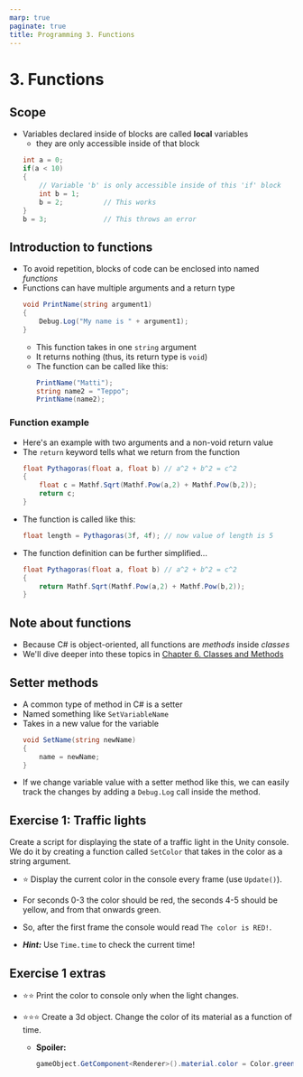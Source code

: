 ```yaml
---
marp: true
paginate: true
title: Programming 3. Functions
---
```

<!-- headingDivider: 3 -->
<!-- class: invert -->

# 3. Functions

## Scope

* Variables declared inside of blocks are called **local** variables
  * they are only accessible inside of that block
  ```c#
  int a = 0;
  if(a < 10)
  {
      // Variable 'b' is only accessible inside of this 'if' block
      int b = 1;
      b = 2;          // This works
  }
  b = 3;              // This throws an error
  ```
## Introduction to functions

* To avoid repetition, blocks of code can be enclosed into named *functions*
* Functions can have multiple arguments and a return type
  ```c#
  void PrintName(string argument1)
  {
      Debug.Log("My name is " + argument1);
  }
  ```
  * This function takes in one `string` argument
  * It returns nothing (thus, its return type is `void`)
  * The function can be called like this:
    ```c#
    PrintName("Matti");
    string name2 = "Teppo";
    PrintName(name2);
    ```

### Function example
* Here's an example with two arguments and a non-void return value
* The `return` keyword tells what we return from the function 
  ```c#
  float Pythagoras(float a, float b) // a^2 + b^2 = c^2
  {
      float c = Mathf.Sqrt(Mathf.Pow(a,2) + Mathf.Pow(b,2));
      return c;
  }
  ```
* The function is called like this:
  ```c#
  float length = Pythagoras(3f, 4f); // now value of length is 5
  ```
* The function definition can be further simplified...
  ```c#
  float Pythagoras(float a, float b) // a^2 + b^2 = c^2
  {
      return Mathf.Sqrt(Mathf.Pow(a,2) + Mathf.Pow(b,2));
  }
  ```
## Note about functions

* Because C# is object-oriented, all functions are *methods* inside *classes*
* We'll dive deeper into these topics in [Chapter 6. Classes and Methods](6-classes-methods.md)

## Setter methods

* A common type of method in C# is a setter
* Named something like `SetVariableName`
* Takes in a new value for the variable
  ```c#
  void SetName(string newName)
  {
      name = newName;
  }
  ``` 
* If we change variable value with a setter method like this, we can easily track the changes by adding a `Debug.Log` call inside the method.
<!-- _footer: Not to be confused with actual [property setters](6-classes-methods.md#extra-properties-with-getters--setters). -->

## Exercise 1: Traffic lights
<!-- _backgroundColor: #29366f -->


Create a script for displaying the state of a traffic light in the Unity console. We do it by creating a function called `SetColor` that takes in the color as a string argument.

* ⭐ Display the current color in the console every frame (use `Update()`).

* For seconds 0-3 the color should be red, the seconds 4-5 should be yellow, and from that onwards green.
* So, after the first frame the console would read `The color is RED!`.
* ***Hint:*** Use `Time.time` to check the current time!

## Exercise 1 extras
<!-- _backgroundColor: #29366f -->

* ⭐⭐ Print the color to console only when the light changes.
* ⭐⭐⭐ Create a 3d object. Change the color of its material as a function of time.

  * **Spoiler:** 
    ```c#
    gameObject.GetComponent<Renderer>().material.color = Color.green;
    ```

